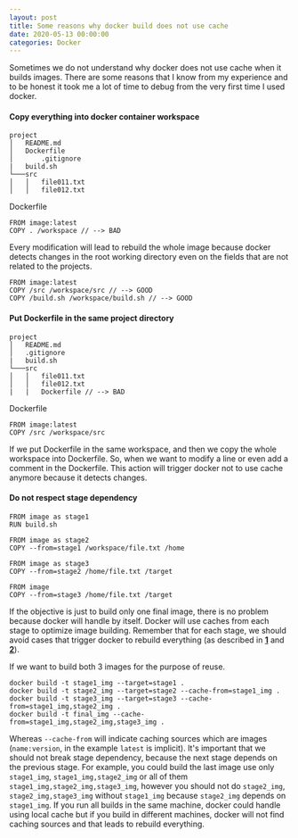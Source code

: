 ```yaml
---
layout: post
title: Some reasons why docker build does not use cache
date: 2020-05-13 00:00:00
categories: Docker
---
```

Sometimes we do not understand why docker does not use cache when it builds images. There are some reasons that I know from my experience and to be honest it took me a lot of time to debug from the very first time I used docker.


####  Copy everything into docker container workspace
```
project
│   README.md
│   Dockerfile    
│		.gitignore
|   build.sh
└───src
│   │   file011.txt
│   │   file012.txt
```

Dockerfile
```
FROM image:latest
COPY . /workspace // --> BAD
```
Every modification will lead to rebuild the whole image because docker detects changes in the root working directory even on the fields that are not related to the projects.
```
FROM image:latest
COPY /src /workspace/src // --> GOOD
COPY /build.sh /workspace/build.sh // --> GOOD

```

####  Put Dockerfile in the same project directory
```
project
│   README.md    
│   .gitignore
|   build.sh
└───src
│   │   file011.txt
│   │   file012.txt
|   |   Dockerfile // --> BAD
```
Dockerfile
```
FROM image:latest
COPY /src /workspace/src
```
If we put Dockerfile in the same workspace, and then we copy the whole workspace into Dockerfile. So, when we want to modify a line or even add a comment in the Dockerfile. This action will trigger docker not to use cache anymore because it detects changes.

####  Do not respect stage dependency
```
FROM image as stage1
RUN build.sh

FROM image as stage2
COPY --from=stage1 /workspace/file.txt /home

FROM image as stage3
COPY --from=stage2 /home/file.txt /target

FROM image
COPY --from=stage3 /home/file.txt /target
```
If the objective is just to build only one final image, there is no problem because docker will handle by itself. Docker will use caches from each stage to optimize image building. Remember that for each stage, we should avoid cases that trigger docker to rebuild everything (as described in [**1**](#copy-everything-into-docker-container-workspace) and [**2**](#put-dockerfile-in-the-same-project-directory)).

If we want to build both 3 images for the purpose of reuse.
```
docker build -t stage1_img --target=stage1 .
docker build -t stage2_img --target=stage2 --cache-from=stage1_img .
docker build -t stage3_img --target=stage3 --cache-from=stage1_img,stage2_img .
docker build -t final_img --cache-from=stage1_img,stage2_img,stage3_img .
```
Whereas `--cache-from` will indicate caching sources which are images (`name:version`, in the example `latest` is implicit). It's important that we should not break stage dependency, because the next stage depends on the previous stage. For example, you could build the last image use only `stage1_img`, `stage1_img,stage2_img` or all of them `stage1_img,stage2_img,stage3_img`, however you should not do `stage2_img`, `stage2_img,stage3_img` without `stage1_img` because `stage2_img` depends on `stage1_img`.
If you run all builds in the same machine, docker could handle using local cache but if you build in different machines, docker will not find caching sources and that leads to rebuild everything.
